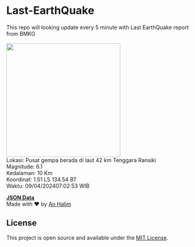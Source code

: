 # Last-EarthQuake
This repo will looking update every 5 minute with Last EarthQuake report from BMKG
<br>
<br>
<img src="https://static.bmkg.go.id/20240409070253.mmi.jpg" width="300"/>
<br>
Lokasi: Pusat gempa berada di laut 42 km Tenggara Ransiki <br>
Magnitude: 6.1 <br>
Kedalaman: 10 Km <br>
Koordinat: 1.51 LS 134.54 BT <br>
Waktu: 09/04/202407:02:53 WIB <br>

<a href="./data/data.json">**JSON Data**</a>
<br>
Made with ❤️ by <a href="https://github.com/an-halim">An Halim</a>
## License

This project is open source and available under the [MIT License](LICENSE).
